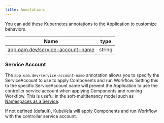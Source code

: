 ```yaml
---
title: Annotations
---
```


You can add these Kubernetes annotations to the Application to customize behaviors.

| Name                                                 | type   |
| ---------------------------------------------------- | ------ |
| [app.oam.dev/service-account-name](#service-account) | string |

### Service Account

The `app.oam.dev/service-account-name` annotation allows you to specify the ServiceAccount to use to apply Components and run Workflow.
Setting this to the specific ServiceAccount name will prevent the Application to use the controller service account when applying Components and running Workflow.
This is useful in the soft-multitenancy model such as [Namespaces as a Service](https://kubernetes.io/blog/2021/04/15/three-tenancy-models-for-kubernetes/#namespaces-as-a-service).

If not defined (default), KubeVela will apply Components and run Workflow with the controller service account.
